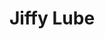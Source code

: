 ---
title: "Jiffy Lube"
url: /chicago/jiffy-lube-south-south-chicago-avenue/
shop: Autowerkstatt
---